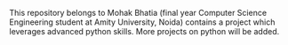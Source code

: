 This repository belongs to Mohak Bhatia (final year Computer Science Engineering student at Amity University, Noida) contains a project which leverages advanced python skills. More projects on python will be added.
